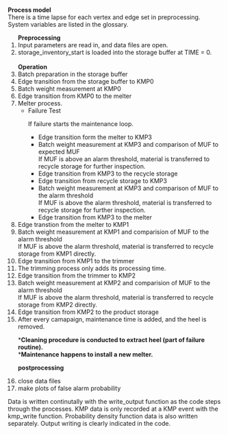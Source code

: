 **Process model**
<br>There is a time lapse for each vertex and edge set in preprocessing.
<br>System variables are listed in the glossary.
<ol>
<b>Preprocessing</b>
<li>Input parameters are read in, and data files are open. 
<li>storage_inventory_start is loaded into the storage buffer at TIME = 0.
<br><br><b>Operation</b>
<li>Batch preparation in the storage buffer
<li>Edge transition from the storage buffer to KMP0
<li>Batch weight measurement at KMP0
<li>Edge transition from KMP0 to the melter 
<li>Melter process.
<ul>
<li>Failure Test

If failure starts the maintenance loop.
<ul>
<li> Edge transition form the melter to KMP3
<li> Batch weight measurement at KMP3 and comparison of MUF to expected MUF
<br>If MUF is above an alarm threshold, material is transferred to recycle storage for further inspection.
<li> Edge transition from KMP3 to the recycle storage
<li> Edge transition from recycle storage to KMP3
<li> Batch weight measurement at KMP3 and comparison of MUF to the alarm threshold
<br>If MUF is above the alarm threshold, material is transferred to recycle storage for further inspection. 
<li> Edge transition from KMP3 to the melter
</ul>
</ul>
<li>Edge transtion from the melter to KMP1
<li>Batch weight measurement at KMP1 and comparision of MUF to the alarm threshold
<br>If MUF is above the alarm threshold, material is transferred to recycle storage from KMP1 directly.
<li>Edge transition from KMP1 to the trimmer
<li>The trimming process only adds its processing time.  
<li>Edge transition from the trimmer to KMP2
<li>Batch weight measurement at KMP2 and comparision of MUF to the alarm threshold
<br>If MUF is above the alarm threshold, material is transferred to recycle storage from KMP2 directly.
<li>Edge transition from KMP2 to the product storage
<li>After every camapaign, maintenance time is added, and the heel is removed.

***Cleaning procedure is conducted to extract heel (part of failure routine).**
<br>***Maintenance happens to install a new melter.**

<b>postprocessing</b>
<li>close data files
<li>make plots of false alarm probability
</ol>
Data is written continutally with the write_output function as the code steps through the processes.
KMP data is only recorded at a KMP event with the kmp_write function.
Probability density function data is also written separately.
Output writing is clearly indicated in the code.

